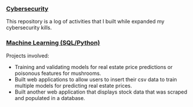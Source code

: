 ### [Cybersecurity](https://apl223.github.io/Portfolio/Cybersecurity/)

This repository is a log of activities that I built while expanded my cybersecurity kills.

### [Machine Learning (SQL/Python)](https://apl223.github.io/Portfolio/Machine-Learning/)

Projects involved:
* Training and validating models for real estate price predictions or poisonous features for mushrooms.
* Built web applications to allow users to insert their csv data to train multiple models for predicting real estate prices.
* Built another web application that displays stock data that was scraped and populated in a database. 
